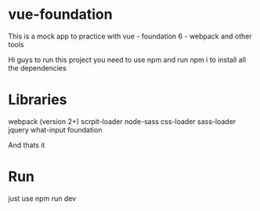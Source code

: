 # vue-foundation
This is a mock app to practice with vue - foundation 6 - webpack and other tools

Hi guys to run this project you need to use npm and run npm i to install all the dependencies

# Libraries

webpack  (version 2+)
scrpit-loader
node-sass
css-loader
sass-loader
jquery
what-input
foundation

And thats it

# Run

just use npm run dev
